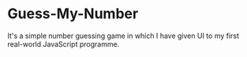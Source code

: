 # Guess-My-Number
It's a simple number guessing game in which I have given UI to my first real-world JavaScript programme.
